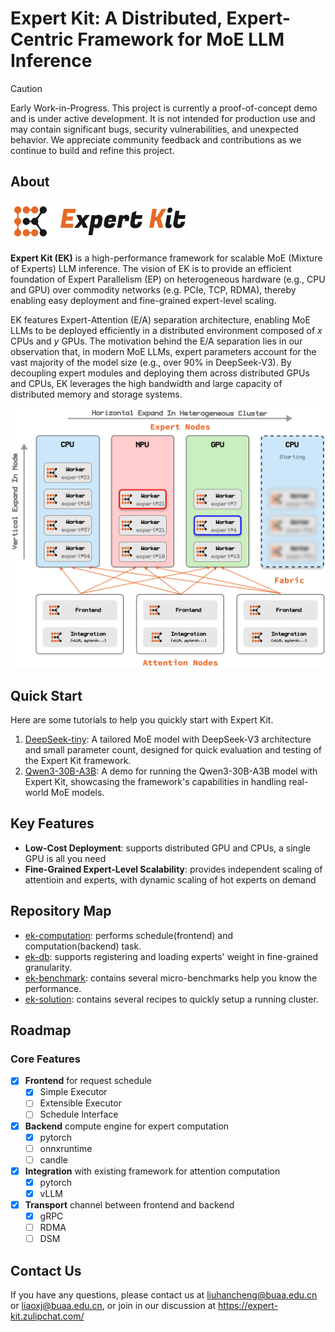 # Expert Kit: A Distributed, Expert-Centric Framework for MoE LLM Inference

> [!CAUTION]
> Early Work-in-Progress. This project is currently a proof-of-concept demo and is under active development. It is not intended for production use and may contain significant bugs, security vulnerabilities, and unexpected behavior. We appreciate community feedback and contributions as we continue to build and refine this project.

<!--[![project chat](https://img.shields.io/badge/zulip-join_chat-brightgreen.svg)](https://expert-kit.zulipchat.com/) -->

## About 
![](./doc/assets/logo-lr-bg.svg) 

**Expert Kit (EK)** is a high-performance framework for scalable MoE (Mixture of Experts) LLM inference. The vision of EK is to provide an efficient foundation of Expert Parallelism (EP) on heterogeneous hardware (e.g., CPU and GPU) over commodity networks (e.g. PCIe, TCP, RDMA), thereby enabling easy deployment and fine-grained expert-level scaling. 

EK features Expert-Attention (E/A) separation architecture, enabling MoE LLMs to be deployed efficiently in a distributed environment composed of *x* CPUs and *y* GPUs.
The motivation behind the E/A separation lies in our observation that, in modern MoE LLMs, expert parameters account for the vast majority of the model size (e.g., over 90% in DeepSeek-V3). 
By decoupling expert modules and deploying them across distributed GPUs and CPUs, EK leverages the high bandwidth and large capacity of distributed memory and storage systems.

<picture>
  <source media="(prefers-color-scheme: dark)" srcset="./doc/assets/arch-illustration-dark.svg">
  <img alt="arch-illustration-light" src="./doc/assets/arch-illustration.svg">
</picture>

<!--
## Why Expert Kit

The Challenge: Modern MoE models like DeepSeek-V3 contain up to 671B parameters, with nearly 98% dedicated to experts. Traditional inference approaches face:

- Extreme memory pressure on single devices
- Inefficient resource allocation with fixed model deployment
- Limited scaling options that require replicating entire models
- Poor utilization of heterogeneous hardware capabilities

Our Solution: **Expert Kit** decouples attention computation from expert computation, creating a distributed architecture that enables:

- Fine-grained resource management at individual expert level
- Dynamic scaling based on actual expert usage patterns
- Seamless integration of heterogeneous hardware
- Zero-downtime cluster expansion as needs grow
- Running massive MoE models on every day hardware
-->

## Quick Start

Here are some tutorials to help you quickly start with Expert Kit.

1. [DeepSeek-tiny](./doc/tutorial/deepseek-tiny.md): A tailored MoE model with DeepSeek-V3 architecture and small parameter count, designed for quick evaluation and testing of the Expert Kit framework.
2. [Qwen3-30B-A3B](./doc//tutorial/qwen3-moe-a3b-demo.md): A demo for running the Qwen3-30B-A3B model with Expert Kit, showcasing the framework's capabilities in handling real-world MoE models.

## Key Features
- **Low-Cost Deployment**: supports distributed GPU and CPUs, a single GPU is all you need
- **Fine-Grained Expert-Level Scalability**: provides independent scaling of attentioin and experts, with dynamic scaling of hot experts on demand 

<!--
Expert-Level Parallelism

- Fine-Grained Scaling: Schedule and allocate resources at individual expert level
- Dynamic Expert Management: Load experts based on usage patterns and demand
- Seamless Expansion: Add new compute nodes with automatic workload redistribution

Heterogeneous Hardware Support

- Mixed Hardware Pipelines: Combine different GPU generations, CPUs, and accelerators
- Intelligent Placement: Assign experts to the most appropriate compute resources
- Optimized Communication: Efficient cross-device tensor transfer with minimal overhead

Memory & Framework Optimization

- Dramatic Memory Reduction: Offload up to 98% of parameters through expert disaggregation
- Ecosystem Integration: Works with vLLM and Transformers, leveraging PagedAttention and optimized kernels
- Simple Adoption: Drop-in replacement for standard MoE layers with minimal code changes

Universal Accessibility

- Consumer Hardware: Run 600B+ parameter models across everyday devices
- Enterprise Efficiency: Maximize resource utilization in production environments
- Flexible Deployment: Scale from personal setups to data centers with the same architecture
-->

## Repository Map

- [ek-computation](./ek-agent): performs schedule(frontend) and computation(backend) task.
- [ek-db](./ek-edb): supports registering and loading experts' weight in fine-grained granularity.
- [ek-benchmark](./ek-benchmark): contains several micro-benchmarks help you know the performance.
- [ek-solution](./ek-solution): contains several recipes to quickly setup a running cluster.


## Roadmap

### Core Features

- [x] **Frontend** for request schedule
  - [x] Simple Executor
  - [ ] Extensible Executor
  - [ ] Schedule Interface
- [x] **Backend** compute engine for expert computation
  - [x] pytorch
  - [ ] onnxruntime
  - [ ] candle
- [x] **Integration** with existing framework for attention computation
  - [x] pytorch
  - [x] vLLM
- [x] **Transport** channel between frontend and backend
  - [x] gRPC
  - [ ] RDMA
  - [ ] DSM

## Contact Us
If you have any questions, please contact us at liuhancheng@buaa.edu.cn or liaoxj@buaa.edu.cn, or join in our discussion at https://expert-kit.zulipchat.com/
